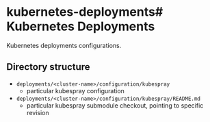 # kubernetes-deployments# Kubernetes Deployments

Kubernetes deployments configurations.

## Directory structure

* `deployments/<cluster-name>/configuration/kubespray`
  * particular kubespray configuration
* `deployments/<cluster-name>/configuration/kubespray/README.md`
  * particular kubespray submodule checkout, pointing to specific revision
